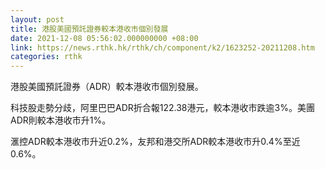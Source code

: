 ```yaml
---
layout: post
title: 港股美國預託證券較本港收市個別發展
date: 2021-12-08 05:56:02.000000000 +08:00
link: https://news.rthk.hk/rthk/ch/component/k2/1623252-20211208.htm
categories: rthk
---
```


港股美國預託證券（ADR）較本港收市個別發展。

科技股走勢分歧，阿里巴巴ADR折合報122.38港元，較本港收市跌逾3%。美團ADR則較本港收市升1%。

滙控ADR較本港收市升近0.2%，友邦和港交所ADR較本港收市升0.4%至近0.6%。
